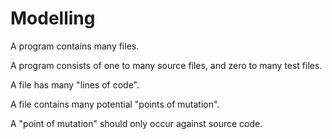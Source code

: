 # Modelling

A program contains many files.

A program consists of one to many source files, and zero to many test files.

A file has many "lines of code".

A file contains many potential "points of mutation".

A "point of mutation" should only occur against source code.
